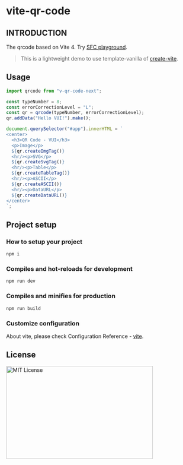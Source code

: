 # vite-qr-code

## INTRODUCTION

The qrcode based on Vite 4. Try [SFC playground](https://sfc.vuejs.org/#eNp9UU1PAjEQ/StNLwsJ28rNkIVo9GJCPHncy7I7LAX6wXR21RD+u1MIKmC8tfM+pu91Lx9DUH0HciILAhu2FcGsdEIUjelFn6/IbqelNLYt5azQPGS00L+ofI01mkAiAnWBJ8YGjyR2WPsGxBK9FVmf7zBP99zBB2VJVnsXSdBngNfOLgDFVNyPBCB6fPKIUJPxbg49bBnJ5qw5KXaJeTIf/Kj/Vg5Lt0NVNc1zRdUgWxGFONHamY13RpEPGjtzfJLOhspWGxiw5LyJUx9XqRqBw77Y9q1qE6HQp8gcVo64nJQ3t1VQ6+gdV7lPDabWEhBLORHHSZpdFpGgUp6f1bmwaVXtrb5kPdypsRqPuf1IVxBvLOXo27yDS8e4rNPvrqPy2Go+KewcGQsKos0X6N8j4I2H5mEPmCO4BhDwP88r6o1vsj2U7iAPX9HK2F0=).

> This is a lightweight demo to use template-vanilla of [create-vite](https://github.com/vitejs/vite/tree/main/packages/create-vite).

## Usage

```js
import qrcode from "v-qr-code-next";

const typeNumber = 8;
const errorCorrectionLevel = "L";
const qr = qrcode(typeNumber, errorCorrectionLevel);
qr.addData("Hello VUI!").make();

document.querySelector("#app").innerHTML = `
<center>
  <h3>QR Code - VUI</h3>
  <p>Image</p>
  ${qr.createImgTag()}
  <hr/><p>SVG</p>
  ${qr.createSvgTag()}
  <hr/><p>Table</p>
  ${qr.createTableTag()}
  <hr/><p>ASCII</p>
  ${qr.createASCII()}
  <hr/><p>DataURL</p>
  ${qr.createDataURL()}
</center>
`;
```

## Project setup

### How to setup your project

```
npm i
```

### Compiles and hot-reloads for development

```
npm run dev
```

### Compiles and minifies for production

```
npm run build
```

### Customize configuration

About vite, please check Configuration Reference - [vite](https://vitejs.dev/config/).

## License

<img src="https://nikoni.top/images/niko-mit-vanilla-js.png" alt="MIT License" width="396" height="250"/>
